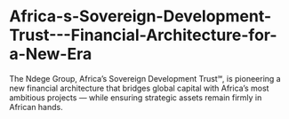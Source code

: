 # Africa-s-Sovereign-Development-Trust---Financial-Architecture-for-a-New-Era
The Ndege Group, Africa’s Sovereign Development Trust℠, is pioneering a new financial architecture that bridges global capital with Africa’s most ambitious projects — while ensuring strategic assets remain firmly in African hands.

